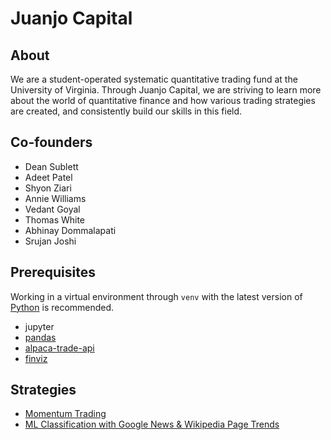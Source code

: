Juanjo Capital
==========================

## About
We are a student-operated systematic quantitative trading fund at the University of Virginia. Through Juanjo Capital, we are striving to learn more about the world of quantitative finance and how various trading strategies are created, and consistently build our skills in this field.

## Co-founders
- Dean Sublett
- Adeet Patel
- Shyon Ziari
- Annie Williams
- Vedant Goyal
- Thomas White
- Abhinay Dommalapati
- Srujan Joshi

## Prerequisites
Working in a virtual environment through `venv` with the latest version of [Python](https://www.python.org/downloads/) is recommended.

- jupyter
- [pandas](https://pandas.pydata.org/)
- [alpaca-trade-api](https://github.com/alpacahq/alpaca-trade-api-python)
- [finviz](https://github.com/mariostoev/finviz)

## Strategies
- [Momentum Trading](momentum.md)
- [ML Classification with Google News & Wikipedia Page Trends](google-wiki-ml.md)